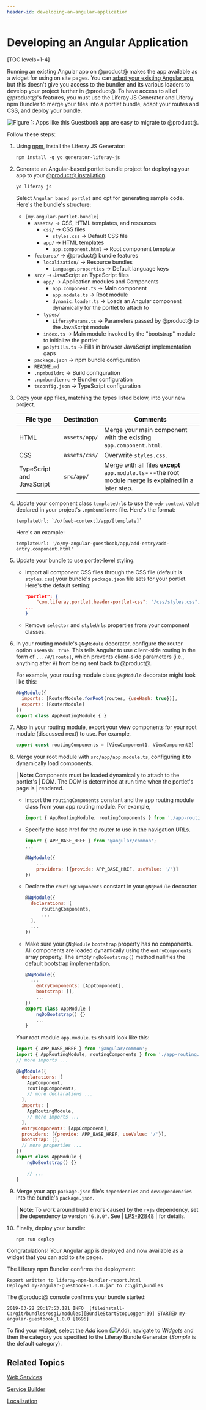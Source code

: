 ```yaml
---
header-id: developing-an-angular-application
---
```


# Developing an Angular Application

[TOC levels=1-4]

Running an existing Angular app on @product@ makes the app available as a
widget for using on site pages. You can [adapt your existing Angular app](/docs/7-2/reference/-/knowledge_base/r/adapting-existing-apps-to-run-on-product), 
but this doesn't give you access to the bundler and its various loaders to 
develop your project further in @product@. To have access to all of @product@'s 
features, you must use the Liferay JS Generator and Liferay npm Bundler to merge 
your files into a portlet bundle, adapt your routes and CSS, and deploy your 
bundle. 

![Figure 1: Apps like this Guestbook app are easy to migrate to @product@.](../../../images/appdev-angular-app-migrated.png)

Follow these steps:

1.  Using [npm](https://www.npmjs.com), install the Liferay JS Generator:

        npm install -g yo generator-liferay-js

2.  Generate an Angular-based portlet bundle project for deploying your app to 
    your 
    [@product@ installation](/deployment/docs/installing-product). 

        yo liferay-js

    Select `Angular based portlet` and opt for generating sample code. Here's the bundle's structure: 

    -   `[my-angular-portlet-bundle]`
        -   `assets/` &rarr; CSS, HTML templates, and resources
            -   `css/` &rarr; CSS files
                -   `styles.css` &rarr; Default CSS file
            -   `app/` &rarr; HTML templates
                -   `app.component.html` &rarr; Root component template
        - `features/` &rarr; @product@ bundle features
            -   `localization/` &rarr; Resource bundles
                -   `Language.properties` &rarr; Default language keys
        -   `src/` &rarr; JavaScript an TypeScript files
            -   `app/` &rarr; Application modules and Components
                -   `app.component.ts` &rarr; Main component
                -   `app.module.ts` &rarr; Root module
                -   `dynamic.loader.ts` &rarr; Loads an Angular component 
                    dynamically for the portlet to attach to
            -   `types/`
                -   `LiferayParams.ts` &rarr; Parameters passed by @product@ to
                    the JavaScript module
            -   `index.ts` &rarr; Main module invoked by the "bootstrap" module to initialize the portlet
            -   `polyfills.ts` &rarr; Fills in browser JavaScript implementation
                gaps
        -   `package.json` &rarr; npm bundle configuration
        -   `README.md`
        -   `.npmbuildrc` &rarr; Build configuration
        -   `.npmbundlerrc` &rarr; Bundler configuration
        -   `tsconfig.json` &rarr; TypeScript configuration

3.  Copy your app files, matching the types listed below, into your new project.

    | File type | Destination | Comments |
    | --------- | ----------- | -------- |
    | HTML | `assets/app/` | Merge your main component with the existing `app.component.html`. |
    | CSS  | `assets/css/` | Overwrite `styles.css`. |
    | TypeScript and JavaScript | `src/app/` |  Merge with all files **except** `app.module.ts`---the root module merge is explained in a later step. |

4.  Update your component class `templateUrl`s to use the `web-context` value 
    declared in your project's `.npmbundlerrc`  file. Here's the format: 

        templateUrl: `/o/[web-context]/app/[template]`

    Here's an example:

        templateUrl: '/o/my-angular-guestbook/app/add-entry/add-entry.component.html'

5.  Update your bundle to use portlet-level styling. 

    -   Import all component CSS files through the CSS file (default is 
        `styles.css`) your bundle's `package.json` file sets for your portlet.
        Here's the default setting:

        ```json
        "portlet": {
		    "com.liferay.portlet.header-portlet-css": "/css/styles.css",
        ...
        }
        ```

    -   Remove `selector` and `styleUrls` properties from your component 
        classes. 

6.  In your routing module's `@NgModule` decorator, configure the router option
    `useHash: true`. This tells Angular to use client-side routing in the form
    of `.../#/[route]`, which prevents client-side parameters (i.e., anything
    after `#`) from being sent back to @product@. 

    For example, your routing module class `@NgModule` decorator might look like
    this:

    ```javascript
    @NgModule({
      imports: [RouterModule.forRoot(routes, {useHash: true})],
      exports: [RouterModule]
    })
    export class AppRoutingModule { }
    ```

7.  Also in your routing module, export your view components for your root 
    module (discussed next) to use. For example,

    ```javascript
    export const routingComponents = [ViewComponent1, ViewComponent2]
    ```

8.  Merge your root module with `src/app/app.module.ts`, configuring it to 
    dynamically load components. 

    | **Note:** Components must be loaded dynamically to attach to the portlet's
    | DOM. The DOM is determined at run time when the portlet's page is
    | rendered. 

    -   Import the `routingComponents` constant and the app routing module class
        from your app routing module. For example,

        ```javascript
        import { AppRoutingModule, routingComponents } from './app-routing.module';
        ```

    -   Specify the base href for the router to use in the navigation URLs. 

        ```javascript
        import { APP_BASE_HREF } from '@angular/common';
        ...
        
        @NgModule({
            ...
            providers: [{provide: APP_BASE_HREF, useValue: '/'}]
        })
        ```

    -   Declare the `routingComponents` constant in your `@NgModule` decorator. 

        ```javascript
        @NgModule({
          declarations: [
              routingComponents,
              ...
          ],
          ...
        })
        ```

    -   Make sure your `@NgModule` `bootstrap` property has no components. All 
        components are loaded dynamically using the `entryComponents` array
        property. The empty `ngDoBootstrap()` method nullifies the default
        bootstrap implementation. 

        ```javascript
        @NgModule({
          ...
    	    entryComponents: [AppComponent],
            bootstrap: [],
            ...
        })
        export class AppModule {
            ngDoBootstrap() {}
            ...
        }
        ```

    Your root module `app.module.ts` should look like this: 

    ```javascript
    import { APP_BASE_HREF } from '@angular/common';
    import { AppRoutingModule, routingComponents } from './app-routing.module';
    // more imports ...

    @NgModule({
      declarations: [
        AppComponent,
        routingComponents, 
        // more declarations ...
      ],
      imports: [
        AppRoutingModule,
        // more imports ...
      ],
      entryComponents: [AppComponent],
      providers: [{provide: APP_BASE_HREF, useValue: '/'}],
      bootstrap: [],
      // more properties ...
    })
    export class AppModule {
        ngDoBootstrap() {}

        // ...
    }
    ```

9.  Merge your app `package.json` file's `dependencies` and `devDependencies` 
    into the bundle's `package.json`.

    | **Note:** To work around build errors caused by the `rxjs` dependency, set
    | the dependency to version `"6.0.0"`. See
    | [LPS-92848](https://issues.liferay.com/browse/LPS-92848)
    | for details. 
 
10. Finally, deploy your bundle:

        npm run deploy

Congratulations! Your Angular app is deployed and now available as a widget that
you can add to site pages. 

The Liferay npm Bundler confirms the deployment:

    Report written to liferay-npm-bundler-report.html
    Deployed my-angular-guestbook-1.0.0.jar to c:\git\bundles

The @product@ console confirms your bundle started: 

    2019-03-22 20:17:53.181 INFO  [fileinstall-C:/git/bundles/osgi/modules][BundleStartStopLogger:39] STARTED my-angular-guestbook_1.0.0 [1695]

To find your widget, select the *Add* icon
(![Add](../../../images/icon-add-app.png)),
navigate to *Widgets* and then the category you specified to the Liferay Bundle
Generator (*Sample* is the default category). 

## Related Topics

[Web Services](/docs/7-2/frameworks/-/knowledge_base/f/web-services)

[Service Builder](/docs/7-2/appdev/-/knowledge_base/a/service-builder)

[Localization](/docs/7-2/frameworks/-/knowledge_base/f/localization)
